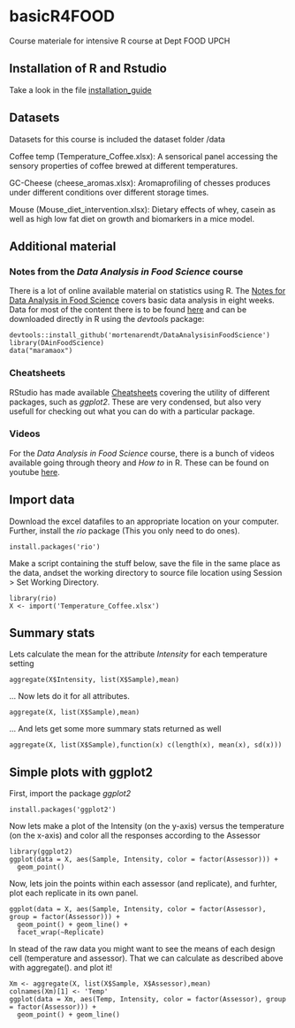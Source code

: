 # basicR4FOOD
Course materiale for intensive R course at Dept FOOD UPCH 

## Installation of R and Rstudio
Take a look in the file [installation_guide](https://github.com/mortenarendt/basicR4FOOD/blob/master/Installation_guide.pdf)

## Datasets
Datasets for this course is included the dataset folder /data

Coffee temp (Temperature_Coffee.xlsx): A sensorical panel accessing the sensory properties of coffee brewed at different temperatures. 

GC-Cheese (cheese_aromas.xlsx): Aromaprofiling of chesses produces under different conditions over different storage times. 

Mouse (Mouse_diet_intervention.xlsx): Dietary effects of whey, casein as well as high low fat diet on growth and biomarkers in a mice model. 

## Additional material 

### Notes from the _Data Analysis in Food Science_ course
There is a lot of online available material on statistics using R. The [Notes for Data Analysis in Food Science](https://github.com/mortenarendt/basicR4FOOD/blob/master/Notes_FDA.pdf) covers basic data analysis in eight weeks. Data for most of the content there is to be found [here](https://github.com/mortenarendt/DataAnalysisinFoodScience/) and can be downloaded directly in R using the _devtools_ package: 

```{r}
devtools::install_github('mortenarendt/DataAnalysisinFoodScience')
library(DAinFoodScience)
data("maramaox") 
```

### Cheatsheets

RStudio has made available [Cheatsheets](https://www.rstudio.com/resources/cheatsheets/) covering the utility of different packages, such as _ggplot2_. These are very condensed, but also very usefull for checking out what you can do with a particular package. 

### Videos

For the _Data Analysis in Food Science_ course, there is a bunch of videos available going through theory and _How to_ in R. These can be found on youtube [here](https://www.youtube.com/playlist?list=PL4L59zaizb3FmBdxuDLRdzGsknTrZN6Ys). 


## Import data

Download the excel datafiles to an appropriate location on your computer. Further, install the _rio_ package 
(This you only need to do ones). 

```{r}
install.packages('rio')
```
Make a script containing the stuff below, save the file in the same place as the data, andset the working directory to source file location using Session > Set Working Directory. 

```{r}
library(rio)
X <- import('Temperature_Coffee.xlsx')
```

## Summary stats

Lets calculate the mean for the attribute _Intensity_ for each temperature setting

```{r}
aggregate(X$Intensity, list(X$Sample),mean)
```
... Now lets do it for all attributes. 

```{r}
aggregate(X, list(X$Sample),mean)
```

... And lets get some more summary stats returned as well

```{r}
aggregate(X, list(X$Sample),function(x) c(length(x), mean(x), sd(x)))
```
          
## Simple plots with ggplot2

First, import the package _ggplot2_
```{r}
install.packages('ggplot2')
```

Now lets make a plot of the Intensity (on the y-axis) versus the temperature (on the x-axis) and color all the responses according to the Assessor

```{r}
library(ggplot2)
ggplot(data = X, aes(Sample, Intensity, color = factor(Assessor))) + 
  geom_point()
```
Now, lets join the points within each assessor (and replicate), and furhter, plot each replicate in its own panel. 

```{r}
ggplot(data = X, aes(Sample, Intensity, color = factor(Assessor), group = factor(Assessor))) + 
  geom_point() + geom_line() + 
  facet_wrap(~Replicate)
```

In stead of the raw data you might want to see the means of each design cell (temperature and assessor). That we can calculate as described above with aggregate(). and plot it!

```{r}
Xm <- aggregate(X, list(X$Sample, X$Assessor),mean)
colnames(Xm)[1] <- 'Temp'
ggplot(data = Xm, aes(Temp, Intensity, color = factor(Assessor), group = factor(Assessor))) + 
  geom_point() + geom_line()
```


